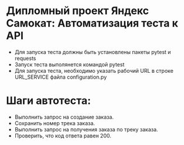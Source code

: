 ﻿# Дипломный проект Яндекс Самокат: Автоматизация теста к API

- Для запуска теста должны быть установлены пакеты pytest и requests
- Запуск теста выполянется командой pytest
- Для запуска теста, необходимо указать рабочий URL в строке URL_SERVICE файла configuration.py

# Шаги автотеста:

- Выполнить запрос на создание заказа.
- Сохранить номер трека заказа.
- Выполнить запрос на получения заказа по треку заказа.
- Проверить, что код ответа равен 200.
